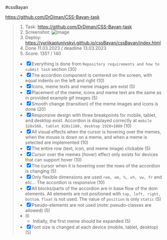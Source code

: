#cssBayan

https://github.com/DrDiman/CSS-Bayan-task
> 1. Task: https://github.com/DrDiman/CSS-Bayan-task
> 2. Screenshot:
>    ![image](https://user-images.githubusercontent.com/92335421/224697522-2db3cce0-f8bd-4405-9670-e1a5d4e3e3b4.png)
> 3. Deploy: https://yuriikaplunivskyi.github.io/cssBayan/cssBayan/index.html
> 4. Done 11.03.2023 / deadline 13.03.2023
> 5. Score: 135? / 140
> 
> * [x]  Everything is done from `Repository requirements and how to submit task` section (30)
> * [x]  The accordion component is centered on the screen, with equal indents on the left and right (10)
> * [x]  Icons, meme texts and meme images are exist (5)
> * [x]  Placement of the meme, icons and meme text are the same as in provided example gif images (5)
> * [x]  Smooth change (transition) of the meme images and icons is done (20)
> * [x]  Responsive design with three breakpoints for mobile, tablet, and desktop exist. Accordion is displayed correctly at `mobile 320x568, tablet 820x1180, desktop 1920×1080` (10)
> * [x]  All visual effects when the cursor is hovering over the memes, when the mouse is down on a meme, and when a meme is selected are implemented (10)
> * [x]  The entire row (text, icon, and meme image) clickable (5)
> * [x]  Cursor over the memes (hover) effect only exists for devices that can support hover (10)
> * [x]  The cursor when it is hovering over the rows of the accordion is changing (5)
> * [x]  Only flexible dimensions are used `rem, em, %, vh, vw, fr` and etc... The accordion is responsive (10)
> * [x]  All blocks/parts of the accordion are in base flow of the dom elements. All elements are not positioned with `top, left, right, bottom`. `float` is not used. The value of `position` is only `static` (5)
> * [x]  Pseudo-elements are not used (note: pseudo-classes are allowed) (5)
> * [x] -  Initially, the first meme should be expanded (5)
> * [x]  Font size is changed at each device (mobile, tablet, desktop) (5)

